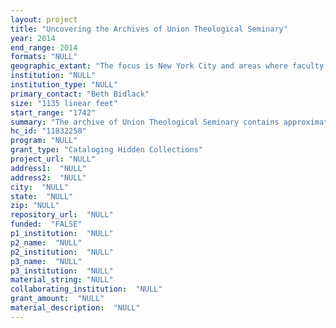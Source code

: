 ```yaml
--- 
layout: project 
title: "Uncovering the Archives of Union Theological Seminary"
year: 2014
end_range: 2014
formats: "NULL"
geographic_extant: "The focus is New York City and areas where faculty and students worked, including the Near East, England, Germany and Switzerland."
institution: "NULL"
institution_type: "NULL"
primary_contact: "Beth Bidlack"
size: "1135 linear feet"
start_range: "1742"
summary: "The archive of Union Theological Seminary contains approximately 141 collections (1,135 linear feet) of papers from faculty members, students, and others associated with UTS, one of the oldest theological schools in the United States. This archive is housed in the Burke Library, which since 2004 has been part of the Columbia University Libraries system. Columbia manages and provides oversight of this collection. The bulk of this important archive remains hidden to researchers. Organizing and describing these materials will enable scholars to access these unique materials. This project will take three years and will require one project archivist, twelve interns, and archival supplies. We are requesting funding for one project archivist."
hc_id: "11832258"
program: "NULL"
grant_type: "Cataloging Hidden Collections"
project_url: "NULL"
address1:  "NULL"
address2:  "NULL"
city:  "NULL"
state:  "NULL"
zip: "NULL"
repository_url:  "NULL"
funded:  "FALSE"
p1_institution:  "NULL"
p2_name:  "NULL"
p2_institution:  "NULL"
p3_name:  "NULL"
p3_institution:  "NULL"
material_string: "NULL"
collaborating_institution:  "NULL"
grant_amount:  "NULL"
material_description:  "NULL"
---
```

